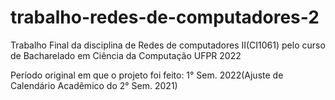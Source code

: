 # trabalho-redes-de-computadores-2
Trabalho Final da disciplina de Redes de computadores II(CI1061) pelo curso de Bacharelado em Ciência da Computação UFPR 2022 

Período original em que o projeto foi feito: 1° Sem. 2022(Ajuste de Calendário Acadêmico do 2° Sem. 2021)

